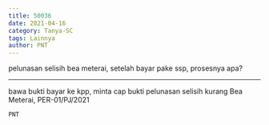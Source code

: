 ```yaml
---
title: 50036
date: 2021-04-16
category: Tanya-SC
tags: Lainnya
author: PNT
---
```


pelunasan selisih bea meterai, setelah bayar pake ssp, prosesnya apa?

---

bawa bukti bayar ke kpp, minta cap bukti pelunasan selisih kurang Bea Meterai, PER-01/PJ/2021

`PNT`
